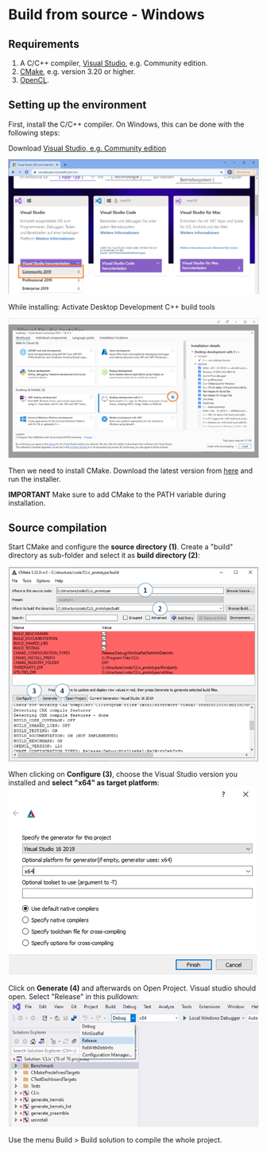 # Build from source - Windows

## Requirements

1. A C/C++ compiler, [Visual Studio](https://visualstudio.microsoft.com/), e.g. Community edition.
2. [CMake](https://cmake.org/download/), e.g. version 3.20 or higher.
3. [OpenCL](../opencl_installation.md).

## Setting up the environment

First, install the C/C++ compiler. On Windows, this can be done with the following steps:

Download [Visual Studio, e.g. Community edition](https://visualstudio.microsoft.com/)

![img.png](visual_studio_download.png)

While installing: Activate Desktop Development C++ build tools

![img.png](visual_studio_installation.png)

Then we need to install CMake. Download the latest version from [here](https://cmake.org/download/) and run the installer.

**IMPORTANT** Make sure to add CMake to the PATH variable during installation.

## Source compilation

Start CMake and configure the **source directory (1)**. Create a "build" directory as sub-folder and select it as **build directory (2)**:

![img.png](configure_cmake.png)

When clicking on **Configure (3)**, choose the Visual Studio version you installed and **select "x64" as target platform**:
![img.png](configure_compiler.png)

Click on **Generate (4)** and afterwards on Open Project. Visual studio should open. Select "Release" in this pulldown:
![img.png](release_build.png)

Use the menu Build > Build solution to compile the whole project.
